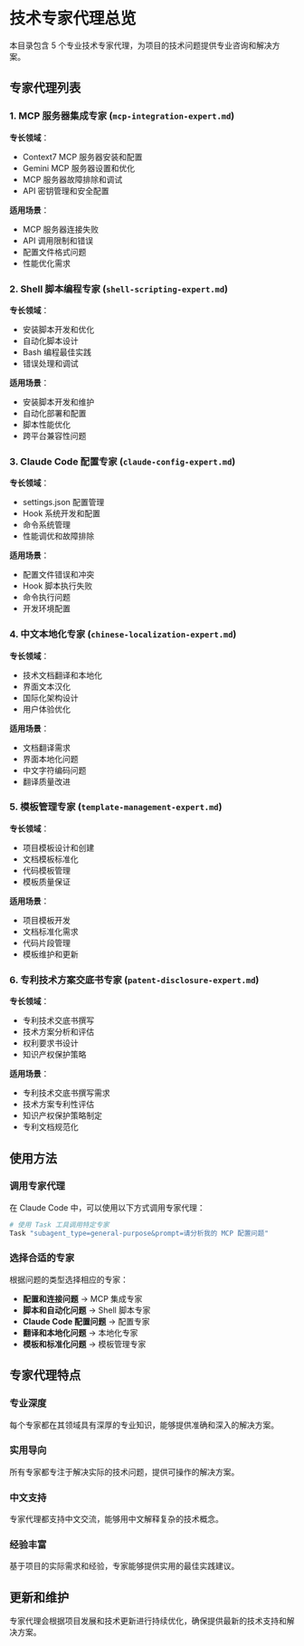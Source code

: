# 技术专家代理总览

本目录包含 5 个专业技术专家代理，为项目的技术问题提供专业咨询和解决方案。

## 专家代理列表

### 1. MCP 服务器集成专家 (`mcp-integration-expert.md`)
**专长领域**：
- Context7 MCP 服务器安装和配置
- Gemini MCP 服务器设置和优化
- MCP 服务器故障排除和调试
- API 密钥管理和安全配置

**适用场景**：
- MCP 服务器连接失败
- API 调用限制和错误
- 配置文件格式问题
- 性能优化需求

### 2. Shell 脚本编程专家 (`shell-scripting-expert.md`)
**专长领域**：
- 安装脚本开发和优化
- 自动化脚本设计
- Bash 编程最佳实践
- 错误处理和调试

**适用场景**：
- 安装脚本开发和维护
- 自动化部署和配置
- 脚本性能优化
- 跨平台兼容性问题

### 3. Claude Code 配置专家 (`claude-config-expert.md`)
**专长领域**：
- settings.json 配置管理
- Hook 系统开发和配置
- 命令系统管理
- 性能调优和故障排除

**适用场景**：
- 配置文件错误和冲突
- Hook 脚本执行失败
- 命令执行问题
- 开发环境配置

### 4. 中文本地化专家 (`chinese-localization-expert.md`)
**专长领域**：
- 技术文档翻译和本地化
- 界面文本汉化
- 国际化架构设计
- 用户体验优化

**适用场景**：
- 文档翻译需求
- 界面本地化问题
- 中文字符编码问题
- 翻译质量改进

### 5. 模板管理专家 (`template-management-expert.md`)
**专长领域**：
- 项目模板设计和创建
- 文档模板标准化
- 代码模板管理
- 模板质量保证

**适用场景**：
- 项目模板开发
- 文档标准化需求
- 代码片段管理
- 模板维护和更新

### 6. 专利技术方案交底书专家 (`patent-disclosure-expert.md`)
**专长领域**：
- 专利技术交底书撰写
- 技术方案分析和评估
- 权利要求书设计
- 知识产权保护策略

**适用场景**：
- 专利技术交底书撰写需求
- 技术方案专利性评估
- 知识产权保护策略制定
- 专利文档规范化

## 使用方法

### 调用专家代理
在 Claude Code 中，可以使用以下方式调用专家代理：

```bash
# 使用 Task 工具调用特定专家
Task "subagent_type=general-purpose&prompt=请分析我的 MCP 配置问题"
```

### 选择合适的专家
根据问题的类型选择相应的专家：
- **配置和连接问题** → MCP 集成专家
- **脚本和自动化问题** → Shell 脚本专家
- **Claude Code 配置问题** → 配置专家
- **翻译和本地化问题** → 本地化专家
- **模板和标准化问题** → 模板管理专家

## 专家代理特点

### 专业深度
每个专家都在其领域具有深厚的专业知识，能够提供准确和深入的解决方案。

### 实用导向
所有专家都专注于解决实际的技术问题，提供可操作的解决方案。

### 中文支持
专家代理都支持中文交流，能够用中文解释复杂的技术概念。

### 经验丰富
基于项目的实际需求和经验，专家能够提供实用的最佳实践建议。

## 更新和维护

专家代理会根据项目发展和技术更新进行持续优化，确保提供最新的技术支持和解决方案。